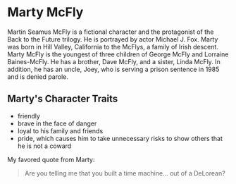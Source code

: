 # Marty McFly

Martin Seamus McFly is a fictional character and the protagonist of the Back to the Future trilogy. He is portrayed by actor Michael J. Fox.
Marty was born in Hill Valley, California to the McFlys, a family of Irish descent.
Marty McFly is the youngest of three children of George McFly and Lorraine Baines-McFly. He has a brother, Dave McFly, and a sister, Linda McFly. In addition, he has an uncle, Joey, who is serving a prison sentence in 1985 and is denied parole. 

## Marty's Character Traits
* friendly
* brave in the face of danger
* loyal to his family and friends
* pride, which causes him to take unnecessary risks to show others that he is not a coward

My favored quote from Marty:

> Are you telling me that you built a time machine... out of a DeLorean?